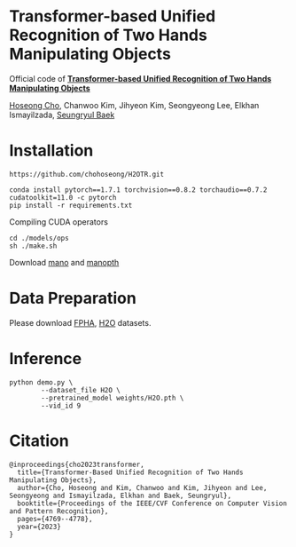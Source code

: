 # Transformer-based Unified Recognition of Two Hands Manipulating Objects 

Official code of **[Transformer-based Unified Recognition of Two Hands Manipulating Objects](https://openaccess.thecvf.com/content/CVPR2023/papers/Cho_Transformer-Based_Unified_Recognition_of_Two_Hands_Manipulating_Objects_CVPR_2023_paper.pdf)**

[Hoseong Cho](https://sites.google.com/view/hoseong), Chanwoo Kim,  Jihyeon Kim, Seongyeong Lee, Elkhan Ismayilzada, [Seungryul Baek](https://sites.google.com/site/bsrvision00/)

# Installation
```
https://github.com/chohoseong/H2OTR.git
```
```
conda install pytorch==1.7.1 torchvision==0.8.2 torchaudio==0.7.2 cudatoolkit=11.0 -c pytorch
pip install -r requirements.txt
```
Compiling CUDA operators
```
cd ./models/ops
sh ./make.sh
```
Download [mano](https://mano.is.tue.mpg.de/index.html) and [manopth](https://github.com/hassony2/manopth.git)



# Data Preparation
Please download [FPHA](https://guiggh.github.io/publications/first-person-hands/), [H2O](https://taeinkwon.com/projects/h2o/) datasets.

# Inference
```
python demo.py \
        --dataset_file H2O \
        --pretrained_model weights/H2O.pth \
        --vid_id 9
```
# Citation
```
@inproceedings{cho2023transformer,
  title={Transformer-Based Unified Recognition of Two Hands Manipulating Objects},
  author={Cho, Hoseong and Kim, Chanwoo and Kim, Jihyeon and Lee, Seongyeong and Ismayilzada, Elkhan and Baek, Seungryul},
  booktitle={Proceedings of the IEEE/CVF Conference on Computer Vision and Pattern Recognition},
  pages={4769--4778},
  year={2023}
}
```
